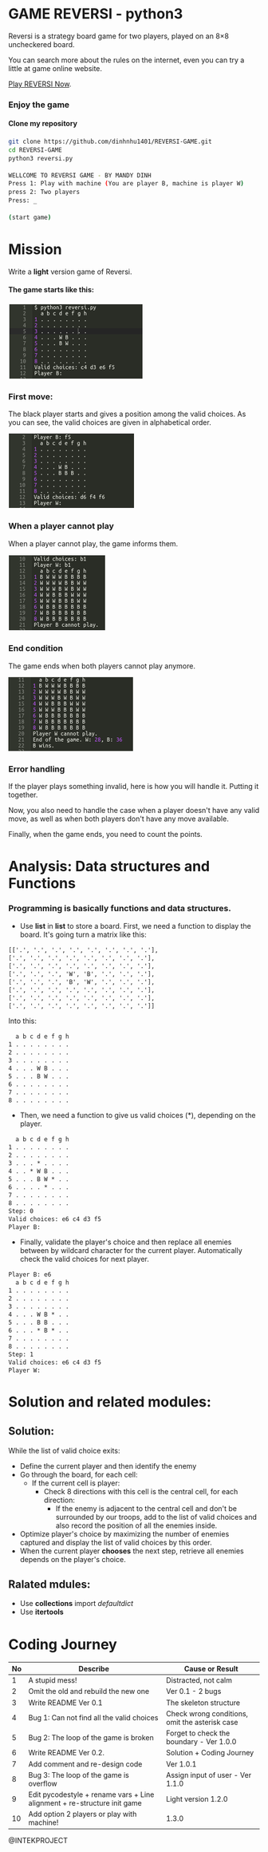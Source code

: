 ﻿# GAME REVERSI - python3

Reversi is a strategy board game for two players, played on an 8×8 uncheckered board.

You can search more about the rules on the internet, even you can try a little at game online website.

[Play REVERSI Now](https://cardgames.io/reversi/).

### Enjoy the game

#### Clone my repository
```bash
git clone https://github.com/dinhnhu1401/REVERSI-GAME.git
cd REVERSI-GAME
python3 reversi.py

WELLCOME TO REVERSI GAME - BY MANDY DINH
Press 1: Play with machine (You are player B, machine is player W)
press 2: Two players
Press: _ 

(start game)

```

# Mission
Write a **light** version game of Reversi.

#### The game starts like this:
![start](src/1.png)

### First move:
The black player starts and gives a position among the valid choices. As you can see, the valid choices are given in alphabetical order.

![first_move](src/2.png)

### When a player cannot play
When a player cannot play, the game informs them.

![end](src/3.png)


### End condition
The game ends when both players cannot play anymore.

![result](src/4.png)

### Error handling
If the player plays something invalid, here is how you will handle it.
Putting it together.

Now, you also need to handle the case when a player doesn't have any valid move, as well as when both players don't have any move available.

Finally, when the game ends, you need to count the points.

# Analysis: Data structures and Functions

### Programming is basically functions and data structures.

- Use **list** in **list** to store a board.
First, we need a function to display the board. It's going turn a matrix like this:
```
[['.', '.', '.', '.', '.', '.', '.', '.'],
['.', '.', '.', '.', '.', '.', '.', '.'],
['.', '.', '.', '.', '.', '.', '.', '.'],
['.', '.', '.', 'W', 'B', '.', '.', '.'],
['.', '.', '.', 'B', 'W', '.', '.', '.'],
['.', '.', '.', '.', '.', '.', '.', '.'],
['.', '.', '.', '.', '.', '.', '.', '.'],
['.', '.', '.', '.', '.', '.', '.', '.']]
```
Into this:
```
  a b c d e f g h
1 . . . . . . . .
2 . . . . . . . .
3 . . . . . . . .
4 . . . W B . . .
5 . . . B W . . .
6 . . . . . . . .
7 . . . . . . . .
8 . . . . . . . .
```
- Then, we need a function to give us valid choices (*), depending on the player.
```
  a b c d e f g h
1 . . . . . . . .
2 . . . . . . . .
3 . . . * . . . .
4 . . * W B . . .
5 . . . B W * . .
6 . . . . * . . .
7 . . . . . . . .
8 . . . . . . . .
Step: 0
Valid choices: e6 c4 d3 f5
Player B:
```

- Finally, validate the player's choice and then replace all enemies between by wildcard character for the current player.
  Automatically check the valid choices for next player.
```
Player B: e6
  a b c d e f g h
1 . . . . . . . .
2 . . . . . . . .
3 . . . . . . . .
4 . . . W B * . .
5 . . . B B . . .
6 . . . * B * . .
7 . . . . . . . .
8 . . . . . . . .
Step: 1
Valid choices: e6 c4 d3 f5
Player W:
```
 
# Solution and related modules:

## Solution:

While the list of valid choice exits:

- Define the current player and then identify the enemy
- Go through the board, for each cell:
	- If the current cell is player:
		- Check 8 directions with this cell is the central cell, for each direction:
			- If the enemy is adjacent to the central cell and don't be surrounded by our troops, add to the list of valid choices and also record the position of all the enemies inside.
- Optimize player's choice by maximizing the number of enemies captured and display the list of valid choices by this order.
- When the current player **chooses** the next step, retrieve all enemies depends on the player's choice.

## Ralated mdules:

- Use **collections** import *defaultdict*
- Use **itertools**
  
# Coding Journey

|No               |Describe                              |Cause or Result       |
|-----------------|--------------------------------------|----------------------|
|1                | A stupid mess!                       | Distracted, not calm |
|2                | Omit the old and rebuild the new one | Ver 0.1 - 2 bugs     |
|3                | Write README Ver 0.1                 | The skeleton structure |
|4                | Bug 1: Can not find all the valid choices | Check wrong conditions, omit the asterisk case |
|5                | Bug 2: The loop of the game is broken| Forget to check the boundary - Ver 1.0.0 |
|6                | Write README Ver 0.2.                | Solution + Coding Journey |
|7                | Add comment and re-design code       | Ver 1.0.1 |
|8                | Bug 3: The loop of the game is overflow| Assign input of user - Ver 1.1.0 |
|9                |Edit pycodestyle + rename vars + Line alignment + re-structure init game| Light version 1.2.0
|10               | Add option 2 players or play with machine! | 1.3.0

@INTEKPROJECT